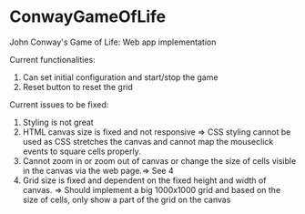 # ConwayGameOfLife


John Conway's Game of Life: Web app implementation

Current functionalities:
1) Can set initial configuration and start/stop the game
2) Reset button to reset the grid

Current issues to be fixed:
1) Styling is not great
2) HTML canvas size is fixed and not responsive => CSS styling cannot be used as CSS stretches the canvas and cannot map the mouseclick events to square cells properly.
3) Cannot zoom in or zoom out of canvas or change the size of cells visible in the canvas via the web page.=> See 4
4) Grid size is fixed and dependent on the fixed height and width of canvas. => Should implement a big 1000x1000 grid and based on the size of cells, only show a part of the grid on the canvas